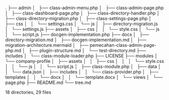 .
├── admin
│   ├── class-admin-menu.php
│   ├── class-admin-page.php
│   ├── class-dashboard-page.php
│   ├── class-directory-handler.php
│   ├── class-directory-migration.php
│   ├── class-settings-page.php
│   ├── css
│   │   └── settings.css
│   └── js
│       ├── directory-migration.js
│       └── settings.js
├── assets
│   ├── css
│   │   └── style.css
│   └── js
│       └── script.js
├── docgen-implementation.php
├── docs
│   ├── directory-migration.md
│   ├── docgen-implementation.md
│   ├── migration-architecture.mermaid
│   ├── pemecahan-class-admin-page-php.md
│   ├── plugin-structure.md
│   └── test-directory.md
├── includes
│   └── class-module-loader.php
├── LICENSE
├── modules
│   └── company-profile
│       ├── assets
│       │   ├── css
│       │   │   └── style.css
│       │   └── js
│       │       └── script.js
│       ├── class-module.php
│       ├── data
│       │   └── data.json
│       ├── includes
│       │   └── class-provider.php
│       ├── templates
│       │   └── docx
│       │       └── template.docx
│       └── views
│           └── page.php
├── README.md
└── tree.md

18 directories, 29 files
